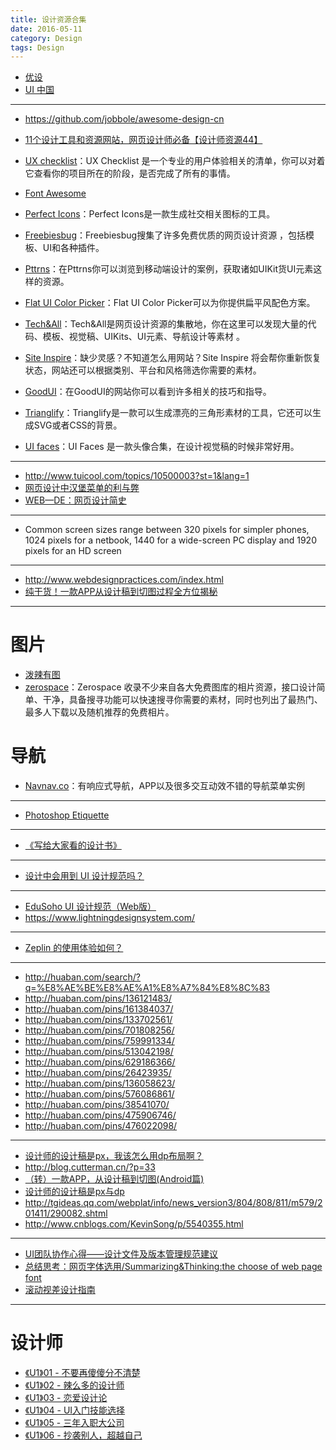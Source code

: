 ```yaml
---
title: 设计资源合集
date: 2016-05-11
category: Design
tags: Design
---
```



- [优设](http://www.uisdc.com/)
- [UI 中国](http://www.ui.cn/)

---

- https://github.com/jobbole/awesome-design-cn

- [11个设计工具和资源网站，网页设计师必备【设计师资源44】](http://www.tuicool.com/articles/aE7Rzm7)

- [UX checklist](https://uxchecklist.github.io/)：UX Checklist 是一个专业的用户体验相关的清单，你可以对着它查看你的项目所在的阶段，是否完成了所有的事情。
- [Font Awesome](https://fortawesome.github.io/Font-Awesome/)
- [Perfect Icons](http://perfecticons.com/)：Perfect Icons是一款生成社交相关图标的工具。
- [Freebiesbug](http://freebiesbug.com/)：Freebiesbug搜集了许多免费优质的网页设计资源 ，包括模板、UI和各种插件。
- [Pttrns](http://pttrns.com/)：在Pttrns你可以浏览到移动端设计的案例，获取诸如UIKit货UI元素这样的资源。
- [Flat UI Color Picker](http://www.flatuicolorpicker.com/)：Flat UI Color Picker可以为你提供扁平风配色方案。
- [Tech&All](http://techandall.com/)：Tech&All是网页设计资源的集散地，你在这里可以发现大量的代码、模板、视觉稿、UIKits、UI元素、导航设计等素材 。
- [Site Inspire](http://www.siteinspire.com/)：缺少灵感？不知道怎么用网站？Site Inspire 将会帮你重新恢复状态，网站还可以根据类别、平台和风格筛选你需要的素材。
- [GoodUI](http://www.goodui.org/)：在GoodUI的网站你可以看到许多相关的技巧和指导。
- [Trianglify](http://qrohlf.com/trianglify/)：Trianglify是一款可以生成漂亮的三角形素材的工具，它还可以生成SVG或者CSS的背景。
- [UI faces](http://uifaces.com/)：UI Faces 是一款头像合集，在设计视觉稿的时候非常好用。
---

- http://www.tuicool.com/topics/10500003?st=1&lang=1
- [网页设计中汉堡菜单的利与弊](http://www.tuicool.com/articles/7Fbe6fi)
- [WEB—DE：网页设计简史](http://www.jianshu.com/p/e7ef4da07c4e)

---

-  Common screen sizes range between 320 pixels for simpler phones, 1024 pixels for a netbook, 1440 for a wide-screen PC display and 1920 pixels for an HD screen


---

- http://www.webdesignpractices.com/index.html
- [纯干货！一款APP从设计稿到切图过程全方位揭秘](http://www.uisdc.com/from-design-to-slice)

---

# 图片
- [泼辣有图](http://www.polayoutu.com/collections)
- [zerospace](http://zerospace.asika.tw/)：Zerospace 收录不少来自各大免费图库的相片资源，接口设计简单、干净，具备搜寻功能可以快速搜寻你需要的素材，同时也列出了最热门、最多人下载以及随机推荐的免费相片。

# 导航
- [Navnav.co](http://navnav.co/)：有响应式导航，APP以及很多交互动效不错的导航菜单实例

---

- [Photoshop Etiquette](http://hao.uisdc.com/ps/)

---

- [《写给大家看的设计书》](https://book.douban.com/subject/3323633/)

---

- [设计中会用到 UI 设计规范吗？](https://www.zhihu.com/question/19791196)

---

- [EduSoho UI 设计规范（Web版）](http://www.ui.cn/detail/101056.html)
- https://www.lightningdesignsystem.com/

---

- [Zeplin 的使用体验如何？](https://www.zhihu.com/question/27713420)

---

- http://huaban.com/search/?q=%E8%AE%BE%E8%AE%A1%E8%A7%84%E8%8C%83
- http://huaban.com/pins/136121483/
- http://huaban.com/pins/161384037/
- http://huaban.com/pins/133702561/
- http://huaban.com/pins/701808256/
- http://huaban.com/pins/759991334/
- http://huaban.com/pins/513042198/
- http://huaban.com/pins/629186366/
- http://huaban.com/pins/26423935/
- http://huaban.com/pins/136058623/
- http://huaban.com/pins/576086861/
- http://huaban.com/pins/38541070/
- http://huaban.com/pins/475906746/
- http://huaban.com/pins/476022098/

---

- [设计师的设计稿是px，我该怎么用dp布局啊？](http://www.oschina.net/question/258547_160260)
- http://blog.cutterman.cn/?p=33
- [（转）一款APP，从设计稿到切图(Android篇)](http://www.jianshu.com/p/673f55e160cd)
- [设计师的设计稿是px与dp](http://www.voidcn.com/blog/w1054993544/article/p-1964868.html)
- http://tgideas.qq.com/webplat/info/news_version3/804/808/811/m579/201411/290082.shtml
- http://www.cnblogs.com/KevinSong/p/5540355.html

---

- [UI团队协作心得——设计文件及版本管理规范建议](http://www.ui.cn/detail/17327.html)
- [总结思考：网页字体选用/Summarizing&Thinking:the choose of web page font](http://www.ui.cn/detail/7680.html)
- [滚动视差设计指南](http://www.ui.cn/detail/8802.html)

---

# 设计师
- [《U1》01 - 不要再傻傻分不清楚](http://www.ui.cn/detail/15718.html)
- [《U1》02 - 辣么多的设计师](http://www.ui.cn/detail/15783.html)
- [《U1》03 - 恋爱设计论](http://www.ui.cn/detail/15951.html)
- [《U1》04 - UI入门技能选择](http://www.ui.cn/detail/16212.html)
- [《U1》05 - 三年入职大公司](http://www.ui.cn/detail/16467.html)
- [《U1》06 - 抄袭别人，超越自己](http://www.ui.cn/detail/17318.html)
